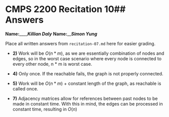 # CMPS 2200 Recitation 10## Answers

**Name:**_______Killian Daly___
**Name:**_______Simon Yung_____


Place all written answers from `recitation-07.md` here for easier grading.



- **2)**
Work will be $O(n * m)$, as we are essentially combination of nodes and edges, so in the worst case scenario where every node is connected to every other node, n * m is worst case.

- **4)**
Only once. If the reachable fails, the graph is not properly connected.

- **5)**
Work will be $O(n * m)$ + constant length of the graph, as reachable is called once.

- **7)**
Adjacency matrices allow for references between past nodes to be made in constant time. With this in mind, the edges can be processed in constant time, resulting in $O(n)$